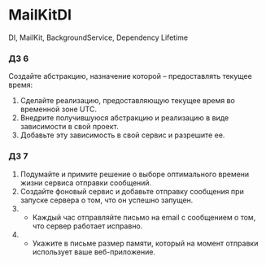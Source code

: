 # MailKitDI
DI, MailKit, BackgroundService, Dependency Lifetime
### ДЗ 6
Создайте абстракцию, назначение которой – предоставлять текущее время:
1. Сделайте реализацию, предоставляющую текущее время во временной зоне UTC.
2. Внедрите получившуюся абстракцию и реализацию в виде зависимости в свой проект.
3. Добавьте эту зависимость в свой сервис и разрешите ее.
### ДЗ 7
1. Подумайте и примите решение о выборе оптимального времени жизни сервиса отправки сообщений.
2. Создайте фоновый сервис и добавьте отправку сообщения при запуске сервера о том, что он успешно запущен.
3. * Каждый час отправляйте письмо на email с сообщением о том, что сервер работает исправно.
4. * Укажите в письме размер памяти, который на момент отправки использует ваше веб-приложение.
